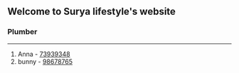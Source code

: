 ## Welcome to Surya lifestyle's website

### Plumber
----
1. Anna - [73939348](https://github.com/mmori7/fhgfhgfhg/edit/main/README.md)
2. bunny - [98678765](tel:9824463205)
